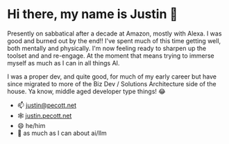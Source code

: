 # Hi there, my name is Justin 👋

Presently on sabbatical after a decade at Amazon, mostly with Alexa. I was good and burned out by the end!! I've spent much of this time getting well, both mentally and physically. I'm now feeling ready to sharpen up the toolset and and re-engage. At the moment that means trying to immerse myself as much as I can in all things AI.

I was a proper dev, and quite good, for much of my early career but have since migrated to more of the Biz Dev / Solutions Architecture side of the house. Ya know, middle aged developer type things! 😂

- 📫 justin@pecott.net
- 🕸️ [justin.pecott.net](https://justin.pecott.net)
- 😄 he/him
- 🌱 as much as I can about ai/llm

<!--
**justinpecott/justinpecott** is a ✨ _special_ ✨ repository because its `README.md` (this file) appears on your GitHub profile.

Here are some ideas to get you started:

- 🔭 I’m currently working on ...
- 🌱 I’m currently learning ...
- 👯 I’m looking to collaborate on ...
- 🤔 I’m looking for help with ...
- 💬 Ask me about ...
- 📫 How to reach me: ...
- 😄 Pronouns: ...
- ⚡ Fun fact: ...
-->
